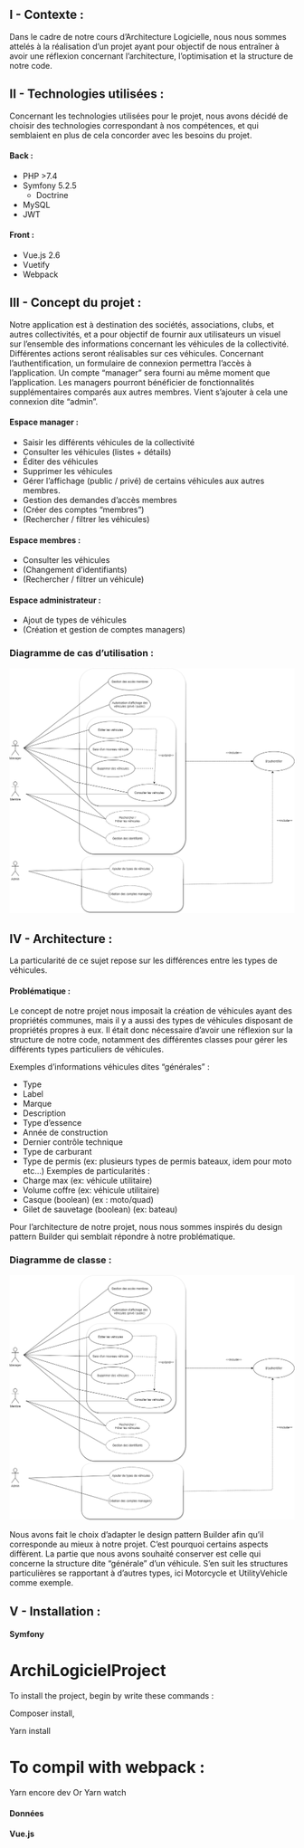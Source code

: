 ## I - Contexte :
Dans le cadre de notre cours d’Architecture Logicielle, nous nous sommes attelés à la réalisation d’un projet ayant pour objectif de nous entraîner à avoir une réflexion concernant l’architecture, l’optimisation et la structure de notre code.

## II - Technologies utilisées :
Concernant les technologies utilisées pour le projet, nous avons décidé de choisir des technologies correspondant à nos compétences, et qui semblaient en plus de cela concorder avec les besoins du projet.

#### Back :
- PHP >7.4
- Symfony 5.2.5
  - Doctrine
- MySQL
- JWT

#### Front :
- Vue.js 2.6
- Vuetify
- Webpack


## III - Concept du projet :
Notre application est à destination des sociétés, associations, clubs, et autres collectivités, et a pour objectif de fournir aux utilisateurs un visuel sur l’ensemble des informations concernant les véhicules de la collectivité. Différentes actions seront réalisables sur ces véhicules.
Concernant l’authentification, un formulaire de connexion permettra l’accès à l’application. Un compte “manager” sera fourni au même moment que l’application. Les managers pourront bénéficier de fonctionnalités supplémentaires comparés aux autres membres. Vient s’ajouter à cela une connexion dite “admin”.

#### Espace manager :
- Saisir les différents véhicules de la collectivité
- Consulter les véhicules (listes + détails)
- Éditer des véhicules
- Supprimer les véhicules
- Gérer l’affichage (public / privé) de certains véhicules aux autres membres.
- Gestion des demandes d’accès membres
- (Créer des comptes “membres”)
- (Rechercher / filtrer les véhicules)
#### Espace membres :
- Consulter les véhicules
- (Changement d’identifiants)
- (Rechercher / filtrer un véhicule)
#### Espace administrateur :
- Ajout de types de véhicules
- (Création et gestion de comptes managers)

### Diagramme de cas d’utilisation :
![Diagramme de cas d’utilisation](/assets/DiagCasUtilisation_updated.png)

## IV - Architecture :
La particularité de ce sujet repose sur les différences entre les types de véhicules.

#### Problématique :
Le concept de notre projet nous imposait la création de véhicules ayant des propriétés communes, mais il y a aussi des types de véhicules disposant de propriétés propres à eux.
Il était donc nécessaire d’avoir une réflexion sur la structure de notre code, notamment des différentes classes pour gérer les différents types particuliers de véhicules.

Exemples d’informations véhicules dites “générales” :
- Type
- Label
- Marque
- Description
- Type d’essence
- Année de construction
- Dernier contrôle technique
- Type de carburant
- Type de permis (ex: plusieurs types de permis bateaux, idem pour moto etc…)
Exemples de particularités :
- Charge max (ex: véhicule utilitaire)
- Volume coffre (ex: véhicule utilitaire)
- Casque (boolean) (ex : moto/quad)
- Gilet de sauvetage (boolean) (ex: bateau)

Pour l’architecture de notre projet, nous nous sommes inspirés du design pattern Builder qui semblait répondre à notre problématique.


### Diagramme de classe :
![Diagramme de cas d’utilisation](/assets/DiagCasUtilisation_updated.png)

Nous avons fait le choix d’adapter le design pattern Builder afin qu’il corresponde au mieux à notre projet. C’est pourquoi certains aspects diffèrent.
La partie que nous avons souhaité conserver est celle qui concerne la structure dite “générale” d’un véhicule.
S’en suit les structures particulières se rapportant à d’autres types, ici Motorcycle et UtilityVehicle comme exemple.

## V - Installation :
#### Symfony

# ArchiLogicielProject
To install the project, begin by write these commands :

Composer install,

Yarn install

# To compil with webpack :
Yarn encore dev
Or Yarn watch 

#### Données

#### Vue.js


